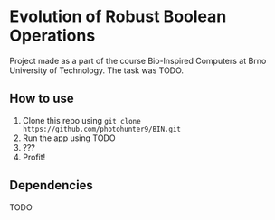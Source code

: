 # Evolution of Robust Boolean Operations
Project made as a part of the course Bio-Inspired Computers at Brno University of Technology. The task was TODO.

## How to use
1. Clone this repo using `git clone https://github.com/photohunter9/BIN.git`
2. Run the app using TODO
3. ???
4. Profit!

## Dependencies
TODO

